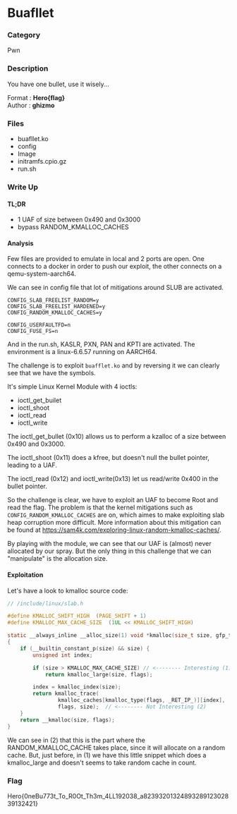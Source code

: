 # Buafllet

### Category

Pwn

### Description

You have one bullet, use it wisely...

Format : **Hero{flag}**<br>
Author : **ghizmo**

### Files

- buafllet.ko
- config
- Image
- initramfs.cpio.gz
- run.sh


### Write Up

#### TL;DR

- 1 UAF of size between 0x490 and 0x3000
- bypass RANDOM_KMALLOC_CACHES


#### Analysis

Few files are provided to emulate in local and 2 ports are open.
One connects to a docker in order to push our exploit, the other connects on a qemu-system-aarch64.

We can see in config file that lot of mitigations around SLUB are activated.
```
CONFIG_SLAB_FREELIST_RANDOM=y
CONFIG_SLAB_FREELIST_HARDENED=y
CONFIG_RANDOM_KMALLOC_CACHES=y

CONFIG_USERFAULTFD=n
CONFIG_FUSE_FS=n
```

And in the run.sh, KASLR, PXN, PAN and KPTI are activated.
The environment is a linux-6.6.57 running on AARCH64.

The challenge is to exploit `buafflet.ko` and by reversing it we can clearly see that we have the symbols.

It's simple Linux Kernel Module with 4 ioctls:
- ioctl_get_builet
- ioctl_shoot
- ioctl_read
- ioctl_write

The ioctl_get_bullet (0x10) allows us to perform a kzalloc of a size between 0x490 and 0x3000.

The ioctl_shoot (0x11) does a kfree, but doesn't null the bullet pointer, leading to a UAF.

The ioctl_read (0x12) and ioctl_write(0x13) let us read/write 0x400 in the bullet pointer.

So the challenge is clear, we have to exploit an UAF to become Root and read the flag.
The problem is that the kernel mitigations such as `CONFIG_RANDOM_KMALLOC_CACHES` are on, which aimes to make exploiting slab heap corruption more difficult. More information about this mitigation can be found at https://sam4k.com/exploring-linux-random-kmalloc-caches/.

By playing with the module, we can see that our UAF is (almost) never allocated by our spray. But the only thing in this challenge that we can "manipulate" is the allocation size.

#### Exploitation

Let's have a look to kmalloc source code:

```c
// /include/linux/slab.h

#define KMALLOC_SHIFT_HIGH	(PAGE_SHIFT + 1)
#define KMALLOC_MAX_CACHE_SIZE	(1UL << KMALLOC_SHIFT_HIGH)

static __always_inline __alloc_size(1) void *kmalloc(size_t size, gfp_t flags)
{
	if (__builtin_constant_p(size) && size) {
		unsigned int index;

		if (size > KMALLOC_MAX_CACHE_SIZE) // <-------- Interesting (1)
			return kmalloc_large(size, flags);

		index = kmalloc_index(size);
		return kmalloc_trace(
				kmalloc_caches[kmalloc_type(flags, _RET_IP_)][index],
				flags, size);  // <-------- Not Interesting (2)
	}
	return __kmalloc(size, flags);
}
```

We can see in (2) that this is the part where the RANDOM_KMALLOC_CACHE takes place, since it will allocate on a random cache.
But, just before, in (1) we have this little snippet which does a kmalloc_large and doesn't seems to take random cache in count.





### Flag

Hero{0neBu773t_To_R0Ot_Th3m_4LL192038_a8239320132489328912302839132421}

